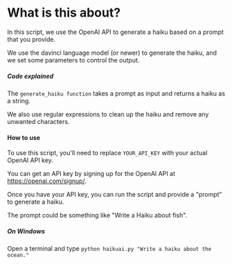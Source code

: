 # What is this about?

In this script, we use the OpenAI API to generate a haiku based on a prompt that you provide. 

We use the davinci language model (or newer) to generate the haiku, and we set some parameters to control the output.

##### Code explained

The `generate_haiku function` takes a prompt as input and returns a haiku as a string.

We also use regular expressions to clean up the haiku and remove any unwanted characters.

#### How to use

To use this script, you'll need to replace `YOUR_API_KEY` with your actual OpenAI API key.

You can get an API key by signing up for the OpenAI API at https://openai.com/signup/. 

Once you have your API key, you can run the script and provide a "prompt" to generate a haiku.

The prompt could be something like "Write a Haiku about fish".

##### On Windows 

Open a terminal and type `python haikuai.py "Write a haiku about the ocean."`
 
